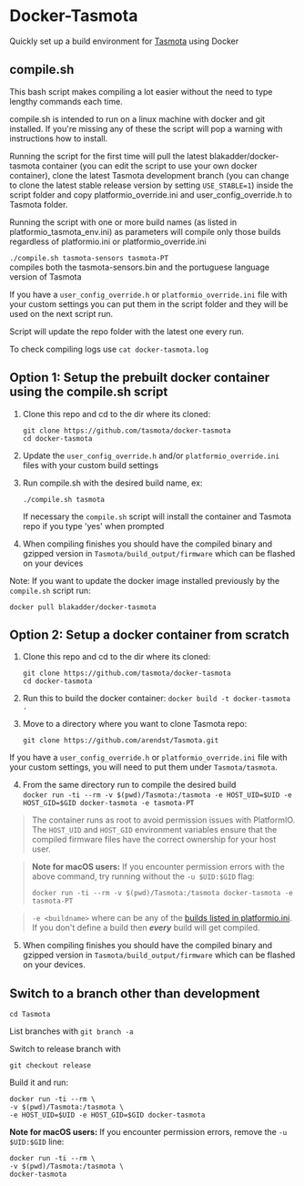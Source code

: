 # Docker-Tasmota
Quickly set up a build environment for [Tasmota](https://github.com/arendst/Tasmota) using Docker

## compile.sh
This bash script makes compiling a lot easier without the need to type lengthy commands each time.

compile.sh is intended to run on a linux machine with docker and git installed. If you're missing any of these the script will pop a warning with instructions how to install.

Running the script for the first time will pull the latest blakadder/docker-tasmota container (you can edit the script to use your own docker container), clone the latest Tasmota development branch (you can change to clone the latest stable release version by setting `USE_STABLE=1`) inside the script folder and copy platformio_override.ini and user_config_override.h to Tasmota folder.

Running the script with one or more build names (as listed in platformio_tasmota_env.ini) as parameters will compile only those builds regardless of platformio.ini or platformio_override.ini

`./compile.sh tasmota-sensors tasmota-PT`    
compiles both the tasmota-sensors.bin and the portuguese language version of Tasmota

If you have a `user_config_override.h` or `platformio_override.ini` file with your custom settings you can put them in the script folder and they will be used on the next script run. 

Script will update the repo folder with the latest one every run.

To check compiling logs use `cat docker-tasmota.log`

## Option 1: Setup the prebuilt docker container using the compile.sh script
1. Clone this repo and cd to the dir where its cloned:
    ```
    git clone https://github.com/tasmota/docker-tasmota
    cd docker-tasmota
    ```
2. Update the `user_config_override.h` and/or `platformio_override.ini` files with your custom build settings
3. Run compile.sh with the desired build name, ex:
    ```
    ./compile.sh tasmota
    ```
    If necessary the `compile.sh` script will install the container and Tasmota repo if you type 'yes' when prompted

5. When compiling finishes you should have the compiled binary and gzipped version in `Tasmota/build_output/firmware` which can be flashed on your devices

Note: If you want to update the docker image installed previously by the `compile.sh` script run:
```
docker pull blakadder/docker-tasmota
```

## Option 2: Setup a docker container from scratch

1. Clone this repo and cd to the dir where its cloned:    
    ```
    git clone https://github.com/tasmota/docker-tasmota
    cd docker-tasmota
    ```

2. Run this to build the docker container:
    `docker build -t docker-tasmota .`

3. Move to a directory where you want to clone Tasmota repo:
    ```
    git clone https://github.com/arendst/Tasmota.git
    ```
If you have a `user_config_override.h` or `platformio_override.ini` file with your custom settings, you will need to put them under `Tasmota/tasmota`.

4. From the same directory run to compile the desired build   
`docker run -ti --rm -v $(pwd)/Tasmota:/tasmota -e HOST_UID=$UID -e HOST_GID=$GID docker-tasmota -e tasmota-PT`

> The container runs as root to avoid permission issues with PlatformIO. The `HOST_UID` and `HOST_GID` environment variables ensure that the compiled firmware files have the correct ownership for your host user.

> **Note for macOS users:** If you encounter permission errors with the above command, try running without the `-u $UID:$GID` flag:
> ```
> docker run -ti --rm -v $(pwd)/Tasmota:/tasmota docker-tasmota -e tasmota-PT
> ```

> `-e <buildname>` where <buildname> can be any of the [builds listed in platformio.ini](https://github.com/arendst/Tasmota/blob/063611314777d4dd9dc8c25905f19f8b25f510aa/platformio.ini#L18). If you don't define a build then ***every*** build will get compiled.

5. When compiling finishes you should have the compiled binary and gzipped version in `Tasmota/build_output/firmware` which can be flashed on your devices.

## Switch to a branch other than development

`cd Tasmota`

List branches with `git branch -a`

Switch to release branch with

`git checkout release`

Build it and run:
```docker
docker run -ti --rm \
-v $(pwd)/Tasmota:/tasmota \
-e HOST_UID=$UID -e HOST_GID=$GID docker-tasmota
```

**Note for macOS users:** If you encounter permission errors, remove the `-u $UID:$GID` line:
```docker
docker run -ti --rm \
-v $(pwd)/Tasmota:/tasmota \
docker-tasmota
```
